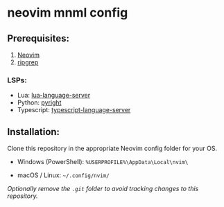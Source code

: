 # neovim mnml config

## Prerequisites:

1. [Neovim](https://github.com/neovim/neovim/blob/master/INSTALL.md#install-from-download)
2. [ripgrep](https://github.com/BurntSushi/ripgrep?tab=readme-ov-file#installation)

### LSPs:

- Lua: [lua-language-server](https://luals.github.io/#neovim-install)
- Python: [pyright](https://www.npmjs.com/package/pyright)
- Typescript: [typescript-language-server](https://github.com/typescript-language-server/typescript-language-server?tab=readme-ov-file#installing)

## Installation:

Clone this repository in the appropriate Neovim config folder for your OS.

- Windows (PowerShell): `%USERPROFILE%\AppData\Local\nvim\`

- macOS / Linux: `~/.config/nvim/`

_Optionally remove the `.git` folder to avoid tracking changes to this repository._
